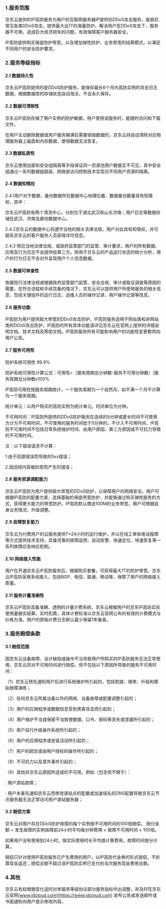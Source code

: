 ### 1.服务范围

京东云提供的IP高防服务为用户的互联网服务器IP提供抗DDoS攻击服务，能抵抗常见各类DDoS攻击，提供最大达1T的海量防护。解决用户在DDoS攻击下，服务器不可用，造成巨大经济损失的问题，有效保障客户服务器安全。

IP高防提供购买保底防护带宽，以及增加弹性防护、业务带宽的结算模式，以满足不同用户的安全防护要求。

### 2.服务等级指标

#### 2.1 数据持久性

京东云IP高防提供的是DDoS防护服务，能保存最长6个月内高防实例的攻击日志数据，根据数据库的存储状态自动淘汰，不会永久保存。

#### 2.2 数据可清除性

京东云IP高防存储了用户实例的防护数据，用户使用该服务时，能随时访问和下载文件。

在用户主动删除数据或用户服务期满后需要销毁数据的，京东云将自动清除对应物理服务器上磁盘和内存数据，使得数据无法恢复。

#### 2.3 数据私密性

京东云使用加密和安全组隔离等手段保证同一资源池用户数据互不可见，其中安全组通过一系列数据链路层、网络层访问控制技术实现对不同用户资源的隔离。

#### 2.4 数据知情权

2.4.1用户对于数据、备份数据所在数据中心地理位置、数据备份数量具有知情权，其中：

京东云IP高防有两个清洗中心，分别位于湖北武汉和山东济南；用户日志等数据存储在武汉、济南及廊坊数据中心。

2.4.2京东云的数据中心将遵守当地的相关法律法规，用户对此具有知情权，并可联系京东云的客户服务人员获得详尽信息。

2.4.3 除应当地法律法规、或政府监管部门的监管、审计要求，用户的所有数据、应用及行为日志不会提供给第三方。除用于京东云的产品运行状态的统计分析，用户的行为日志不会对外呈现用户个人信息数据。

#### 2.5 数据可审查性

依据现行法律法规或根据政府监管部门监管、安全合规、审计或取证调查等原因的需要，在符合流程和手续完备的情况下，京东云可以提供用户所使用服务的相关信息，包括关键组件的运行日志、运维人员的操作记录、用户操作记录等信息。

#### 2.6 服务功能

IP高防为用户提供超大带宽的DDoS攻击防护。IP高防服务适用于网站类和非网站类的DDoS攻击防护。IP高防的所有具体功能请详见京东云在官网上提供的详细说明文档、技术文档及帮助文档。IP高防服务所有可能影响用户的功能性变更都将向用户公告。

#### 2.7 服务可用性

防护系统可用性 99.9%

防护系统可用性计算公式：可用性=（服务周期总分钟数-服务不可用分钟数）/服务周期总分钟数x100%

IP高防可用性按服务周期统计，一个服务周期为一个自然月，如不满一个月不计算为一个服务周期。

统计单元：以用户购买的高防实例为统计单元，时间单位为分钟。

不可用时间：IP高防所提供的DDoS防护服务在连续的5分钟或更长时间不可使用方计为不可用时间，不可使用的服务时间低于5分钟的，不计入不可用时间，IP高防不可用时间不包括日常系统维护时间、由用户原因、第三方原因或不可抗力导致的不可用时间。

注：以下错误请求不计算：

1.由于回源错误而导致的5xx错误；

2.因违规内容被封禁而产生的错误；

#### 2.8 服务资源调配能力

京东云IP高防为用户提供超大带宽的DDoS防护，以保障用户的网络安全。用户可根据IP高防的配置方案，选择基础的保底带宽防护，并能够通过购买弹性服务的方式，获得更大能力的带宽防护。IP高防默认赠送100M的业务带宽，用户可根据自身业务情况，升级调整。

#### 2.9 故障恢复能力

京东云为付费用户的云服务提供7×24小时的运行维护，并以在线工单和电话报障等方式提供技术支持，具备完善的故障监控、自动告警、快速定位、快速恢复等一系列故障应急响应机制。

#### 2.10 网络接入性能

用户在开通京东云IP高防服务后，根据购买套餐，可获得最大1T的防护带宽，京东云IP高防采用多线接入，包括BGP、电信、联通、移动等，保障了用户的网络接入质量。

#### 2.11 服务计量准确性

京东云IP高防具备准确、透明的计量计费系统，京东云根据用户的京东IP高防实际使用量据实结算，实时扣费，具体计费标准以京东云官网公布的有效的计费模式与价格为准。用户的原始计费日志默认最少保留1年备查。

### 3.服务赔偿条款

#### 3.1 赔偿范围

因京东云设备故障、设计缺陷或操作不当导致用户所购买的IP高防服务无法正常使用，京东云将对不可用时间进行赔偿，但不包括以下原因所导致的服务不可用时间：

（1）京东云预先通知用户后进行系统维护所引起的，包括割接、维修、升级和模拟故障演练；

（2）任何京东云所属设备以外的网络、设备故障或配置调整引起的；

（3）用户的应用程序或数据信息受到黑客攻击而引起的；

（4）用户维护不当或保密不当致使数据、口令、密码等丢失或泄漏所引起的；

（5）用户自行升级操作系统所引起的；

（6）用户的应用程序或安装活动所引起的；

（7）用户的疏忽或由用户授权的操作所引起的；

（8）不可抗力以及意外事件引起的；

（9）其他非京东云原因所造成的不可用，例如（包含但不限于）：

·    用户源站故障；

·    用户未事先通知京东云而修改源站点的配置或加速域名的DNS配置导致京东云节点服务器无法正常访问用户源站服务器；

#### 3.2 赔偿方案

京东云对用户存在DDoS防护故障的每个实例按不可用时间的100倍赔偿， 赔付金额 = 发生故障的实例故障前24小时平均每分钟费用 × 故障不可用时间 × 100倍。

如果用户没有使用到24小时，按实际使用时长平均值计算费用，故障时间按分计算。

赔偿只针对使用IP高防服务已产生费用的用户，以IP高防代金券的形式赔偿，不折算现金返还；赔偿总额不超过该IP高防实例已支付的当次服务现金费用总额。

### 4.其他

京东云有权根据变化适时对本服务等级协议部分服务指标作出调整，并及时在京东云官网[www.jdcloud.com](https://www.jdcloud.com) 发布公告或发送邮件或书面通知向用户提示修改内容。

 
